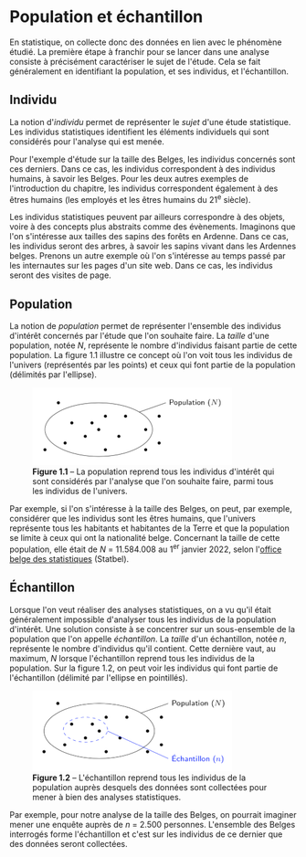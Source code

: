 # Population et échantillon

En statistique, on collecte donc des données en lien avec le phénomène étudié. La première étape à franchir pour se lancer dans une analyse consiste à précisément caractériser le sujet de l'étude. Cela se fait généralement en identifiant la population, et ses individus, et l'échantillon.

## Individu

La notion d'*individu* permet de représenter le *sujet* d'une étude statistique. Les individus statistiques identifient les éléments individuels qui sont considérés pour l'analyse qui est menée.

Pour l'exemple d'étude sur la taille des Belges, les individus concernés sont ces derniers. Dans ce cas, les individus correspondent à des individus humains, à savoir les Belges. Pour les deux autres exemples de l'introduction du chapitre, les individus correspondent également à des êtres humains (les employés et les êtres humains du 21<sup>e</sup> siècle).

Les individus statistiques peuvent par ailleurs correspondre à des objets, voire à des concepts plus abstraits comme des évènements. Imaginons que l'on s'intéresse aux tailles des sapins des forêts en Ardenne. Dans ce cas, les individus seront des arbres, à savoir les sapins vivant dans les Ardennes belges. Prenons un autre exemple où l'on s'intéresse au temps passé par les internautes sur les pages d'un site web. Dans ce cas, les individus seront des visites de page.

## Population

La notion de *population* permet de représenter l'ensemble des individus d'intérêt concernés par l'étude que l'on souhaite faire. La *taille* d'une population, notée $N$, représente le nombre d'individus faisant partie de cette population. La figure&nbsp;1.1 illustre ce concept où l'on voit tous les individus de l'univers (représentés par les points) et ceux qui font partie de la population (délimités par l'ellipse).

<figure>
  <img src="./population.png" width="350" height="136">
  <figcaption><b>Figure 1.1</b>&nbsp;–&nbsp;La population reprend tous les individus d'intérêt qui sont considérés par l'analyse que l'on souhaite faire, parmi tous les individus de l'univers.</figcaption>
</figure>

Par exemple, si l'on s'intéresse à la taille des Belges, on peut, par exemple, considérer que les individus sont les êtres humains, que l'univers représente tous les habitants et habitantes de la Terre et que la population se limite à ceux qui ont la nationalité belge. Concernant la taille de cette population, elle était de $N$ = 11.584.008 au 1<sup>er</sup> janvier 2022, selon l'[office belge des statistiques](https://statbel.fgov.be/fr) (Statbel).

## Échantillon

Lorsque l'on veut réaliser des analyses statistiques, on a vu qu'il était généralement impossible d'analyser tous les individus de la population d'intérêt. Une solution consiste à se concentrer sur un sous-ensemble de la population que l'on appelle *échantillon*. La *taille* d'un échantillon, notée $n$, représente le nombre d'individus qu'il contient. Cette dernière vaut, au maximum, $N$ lorsque l'échantillon reprend tous les individus de la population. Sur la figure&nbsp;1.2, on peut voir les individus qui font partie de l'échantillon (délimité par l'ellipse en pointillés).

<figure>
  <img src="./echantillon.png" width="350" height="141">
  <figcaption><b>Figure 1.2</b>&nbsp;–&nbsp;L'échantillon reprend tous les individus de la population auprès desquels des données sont collectées pour mener à bien des analyses statistiques.</figcaption>
</figure>

Par exemple, pour notre analyse de la taille des Belges, on pourrait imaginer mener une enquête auprès de $n$ = 2.500 personnes. L'ensemble des Belges interrogés forme l'échantillon et c'est sur les individus de ce dernier que des données seront collectées.
